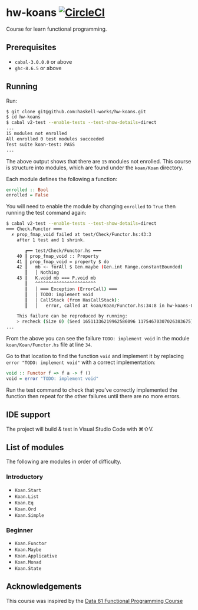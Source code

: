 # hw-koans [![CircleCI](https://circleci.com/gh/haskell-works/hw-koans/tree/master.svg?style=svg)](https://circleci.com/gh/haskell-works/hw-koans/tree/master)

Course for learn functional programming.

## Prerequisites

* `cabal-3.0.0.0` or above
* `ghc-8.6.5` or above

## Running

Run:

```bash
$ git clone git@github.com:haskell-works/hw-koans.git
$ cd hw-koans
$ cabal v2-test --enable-tests --test-show-details=direct
...
15 modules not enrolled
All enrolled 0 test modules succeeded
Test suite koan-test: PASS
...
```

The above output shows that there are `15` modules not enrolled.
This course is structure into modules, which are found under the
`koan/Koan` directory.

Each module defines the following a function:

```haskell
enrolled :: Bool
enrolled = False
```

You will need to enable the module by changing `enrolled` to `True`
then running the test command again:

```bash
$ cabal v2-test --enable-tests --test-show-details=direct
━━━ Check.Functor ━━━
  ✗ prop_fmap_void failed at test/Check/Functor.hs:43:3
    after 1 test and 1 shrink.

       ┏━━ test/Check/Functor.hs ━━━
    40 ┃ prop_fmap_void :: Property
    41 ┃ prop_fmap_void = property $ do
    42 ┃   mb <- forAll $ Gen.maybe (Gen.int Range.constantBounded)
       ┃   │ Nothing
    43 ┃   K.void mb === P.void mb
       ┃   ^^^^^^^^^^^^^^^^^^^^^^^
       ┃   │ ━━━ Exception (ErrorCall) ━━━
       ┃   │ TODO: implement void
       ┃   │ CallStack (from HasCallStack):
       ┃   │   error, called at koan/Koan/Functor.hs:34:8 in hw-koans-0.1.0.0-inplace:Koan.Functor

    This failure can be reproduced by running:
    > recheck (Size 0) (Seed 16511336219962586096 11754670307026383675) prop_fmap_void
...
```

From the above you can see the failure `TODO: implement void` in the module `koan/Koan/Functor.hs`
file at line `34`.

Go to that location to find the function `void` and implement it by replacing `error "TODO: implement void"`
with a correct implementation:

```haskell
void :: Functor f => f a -> f ()
void = error "TODO: implement void"
```

Run the test command to check that you've correctly implemented the function then repeat for the
other failures until there are no more errors.

## IDE support

The project will build & test in Visual Studio Code with ⌘⇧V.

## List of modules

The following are modules in order of difficulty.

### Introductory

* `Koan.Start`
* `Koan.List`
* `Koan.Eq`
* `Koan.Ord`
* `Koan.Simple`

### Beginner

* `Koan.Functor`
* `Koan.Maybe`
* `Koan.Applicative`
* `Koan.Monad`
* `Koan.State`

## Acknowledgements

This course was inspired by the [Data 61 Functional Programming Course](https://github.com/data61/fp-course)
